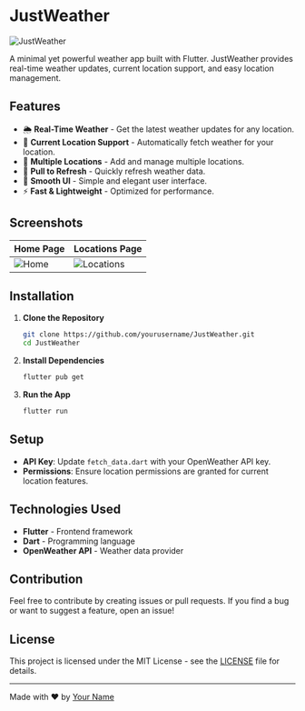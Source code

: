 # JustWeather

![JustWeather](assets/icon.png) <!-- Replace with your app's logo if available -->

A minimal yet powerful weather app built with Flutter. JustWeather provides real-time weather updates, current location support, and easy location management.

## Features

- 🌦 **Real-Time Weather** - Get the latest weather updates for any location.
- 📍 **Current Location Support** - Automatically fetch weather for your location.
- 📌 **Multiple Locations** - Add and manage multiple locations.
- 🔄 **Pull to Refresh** - Quickly refresh weather data.
- 🎨 **Smooth UI** - Simple and elegant user interface.
- ⚡ **Fast & Lightweight** - Optimized for performance.

## Screenshots

<!-- Add screenshots of your app -->

| Home Page  | Locations Page |
|------------|---------------|
| ![Home](assets/screenshot1.png) | ![Locations](assets/screenshot2.png) |

## Installation

1. **Clone the Repository**
   ```bash
   git clone https://github.com/yourusername/JustWeather.git
   cd JustWeather
   ```

2. **Install Dependencies**
   ```bash
   flutter pub get
   ```

3. **Run the App**
   ```bash
   flutter run
   ```

## Setup

- **API Key**: Update `fetch_data.dart` with your OpenWeather API key.
- **Permissions**: Ensure location permissions are granted for current location features.

## Technologies Used

- **Flutter** - Frontend framework
- **Dart** - Programming language
- **OpenWeather API** - Weather data provider

## Contribution

Feel free to contribute by creating issues or pull requests. If you find a bug or want to suggest a feature, open an issue!

## License

This project is licensed under the MIT License - see the [LICENSE](LICENSE) file for details.

---

Made with ❤️ by [Your Name](https://github.com/yourusername)

